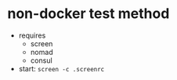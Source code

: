 # non-docker test method
- requires 
  - screen
  - nomad
  - consul
- start: `screen -c .screenrc`
